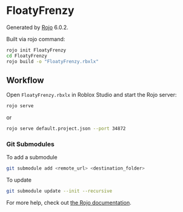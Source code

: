 # FloatyFrenzy
Generated by [Rojo](https://github.com/rojo-rbx/rojo) 6.0.2.

Built via rojo command:

```bash
rojo init FloatyFrenzy
cd FloatyFrenzy
rojo build -o "FloatyFrenzy.rbxlx"
```

## Workflow
Open `FloatyFrenzy.rbxlx` in Roblox Studio and start the Rojo server:

```bash
rojo serve
```
or 
```bash
rojo serve default.project.json --port 34872
```

### Git Submodules

To add a submodule
```bash
git submodule add <remote_url> <destination_folder>
```

To update
```bash
git submodule update --init --recursive
```

For more help, check out [the Rojo documentation](https://rojo.space/docs).
